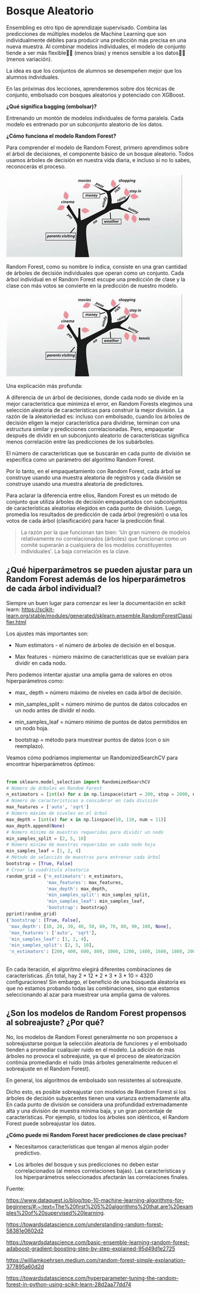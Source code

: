 # Bosque Aleatorio

Ensembling es otro tipo de aprendizaje supervisado. Combina las predicciones de múltiples modelos de Machine Learning que son individualmente débiles para producir una predicción más precisa en una nueva muestra. Al combinar modelos individuales, el modelo de conjunto tiende a ser más flexible🤸‍♀️ (menos bias) y menos sensible a los datos🧘‍♀️ (menos variación).

La idea es que los conjuntos de alumnos se desempeñen mejor que los alumnos individuales.

En las próximas dos lecciones, aprenderemos sobre dos técnicas de conjunto, embolsado con bosques aleatorios y potenciado con XGBoost.

**¿Qué significa bagging (embolsar)?**

Entrenando un montón de modelos individuales de forma paralela. Cada modelo es entrenado por un subconjunto aleatorio de los datos.

**¿Cómo funciona el modelo Random Forest?**

Para comprender el modelo de Random Forest, primero aprendimos sobre el árbol de decisiones, el componente básico de un bosque aleatorio. Todos usamos árboles de decisión en nuestra vida diaria, e incluso si no lo sabes, reconocerás el proceso.

![decision_tree_daily_life](../assets/decision_tree_daily_life.jpg)

Random Forest, como su nombre lo indica, consiste en una gran cantidad de árboles de decisión individuales que operan como un conjunto. Cada árbol individual en el Random Forest escupe una predicción de clase y la clase con más votos se convierte en la predicción de nuestro modelo.

![decision_tree_daily_life](../assets/decision_tree_daily_life.jpg)

Una explicación más profunda:

A diferencia de un árbol de decisiones, donde cada nodo se divide en la mejor característica que minimiza el error, en Random Forests elegimos una selección aleatoria de características para construir la mejor división. La razón de la aleatoriedad es: incluso con embolsado, cuando los árboles de decisión eligen la mejor característica para dividirse, terminan con una estructura similar y predicciones correlacionadas. Pero, empaquetar después de dividir en un subconjunto aleatorio de características significa menos correlación entre las predicciones de los subárboles.

El número de características que se buscarán en cada punto de división se especifica como un parámetro del algoritmo Random Forest.

Por lo tanto, en el empaquetamiento con Random Forest, cada árbol se construye usando una muestra aleatoria de registros y cada división se construye usando una muestra aleatoria de predictores.

Para aclarar la diferencia entre ellos, Random Forest es un método de conjunto que utiliza árboles de decisión empaquetados con subconjuntos de características aleatorias elegidos en cada punto de división. Luego, promedia los resultados de predicción de cada árbol (regresión) o usa los votos de cada árbol (clasificación) para hacer la predicción final.

> La razón por la que funcionan tan bien: 'Un gran número de modelos relativamente no correlacionados (árboles) que funcionan como un comité superarán a cualquiera de los modelos constituyentes individuales'. La baja correlación es la clave.

## ¿Qué hiperparámetros se pueden ajustar para un Random Forest además de los hiperparámetros de cada árbol individual?

Siempre un buen lugar para comenzar es leer la documentación en scikit learn: https://scikit-learn.org/stable/modules/generated/sklearn.ensemble.RandomForestClassifier.html

Los ajustes más importantes son:

- Num estimators - el número de árboles de decisión en el bosque.

- Max features - número máximo de características que se evalúan para dividir en cada nodo.

Pero podemos intentar ajustar una amplia gama de valores en otros hiperparámetros como:

- max_ depth = número máximo de niveles en cada árbol de decisión.

- min_samples_split = número mínimo de puntos de datos colocados en un nodo antes de dividir el nodo.

- min_samples_leaf = número mínimo de puntos de datos permitidos en un nodo hoja.

- bootstrap = método para muestrear puntos de datos (con o sin reemplazo).

Veamos cómo podríamos implementar un RandomizedSearchCV para encontrar hiperparámetros óptimos:

```py

from sklearn.model_selection import RandomizedSearchCV
# Número de árboles en Random Forest
n_estimators = [int(x) for x in np.linspace(start = 200, stop = 2000, num = 10)]
# Número de características a considerar en cada división
max_features = ['auto', 'sqrt']
# Número máximo de niveles en el árbol
max_depth = [int(x) for x in np.linspace(10, 110, num = 11)]
max_depth.append(None)
# Número mínimo de muestras requeridas para dividir un nodo
min_samples_split = [2, 5, 10]
# Número mínimo de muestras requeridas en cada nodo hoja
min_samples_leaf = [1, 2, 4]
# Método de selección de muestras para entrenar cada árbol
bootstrap = [True, False]
# Crear la cuadrícula aleatoria
random_grid = {'n_estimators': n_estimators,
               'max_features': max_features,
               'max_depth': max_depth,
               'min_samples_split': min_samples_split,
               'min_samples_leaf': min_samples_leaf,
               'bootstrap': bootstrap}
pprint(random_grid)
{'bootstrap': [True, False],
 'max_depth': [10, 20, 30, 40, 50, 60, 70, 80, 90, 100, None],
 'max_features': ['auto', 'sqrt'],
 'min_samples_leaf': [1, 2, 4],
 'min_samples_split': [2, 5, 10],
 'n_estimators': [200, 400, 600, 800, 1000, 1200, 1400, 1600, 1800, 2000]}
 
```

En cada iteración, el algoritmo elegirá diferentes combinaciones de características. ¡En total, hay 2 * 12 * 2 * 3 * 3 * 10 = 4320 configuraciones! Sin embargo, el beneficio de una búsqueda aleatoria es que no estamos probando todas las combinaciones, sino que estamos seleccionando al azar para muestrear una amplia gama de valores.

## ¿Son los modelos de Random Forest propensos al sobreajuste? ¿Por qué?

No, los modelos de Random Forest generalmente no son propensos a sobreajustarse porque la selección aleatoria de funciones y el embolsado tienden a promediar cualquier ruido en el modelo. La adición de más árboles no provoca el sobreajuste, ya que el proceso de aleatorización continúa promediando el ruido (más árboles generalmente reducen el sobreajuste en el Random Forest).

En general, los algoritmos de embolsado son resistentes al sobreajuste.

Dicho esto, es posible sobreajustar con modelos de Random Forest si los árboles de decisión subyacentes tienen una varianza extremadamente alta. En cada punto de división se considera una profundidad extremadamente alta y una división de muestra mínima baja, y un gran porcentaje de características. Por ejemplo, si todos los árboles son idénticos, el Random Forest puede sobreajustar los datos.

**¿Cómo puede mi Random Forest hacer predicciones de clase precisas?**

- Necesitamos características que tengan al menos algún poder predictivo.

- Los árboles del bosque y sus predicciones no deben estar correlacionados (al menos correlaciones bajas). Las características y los hiperparámetros seleccionados afectarán las correlaciones finales.   

Fuente: 

https://www.dataquest.io/blog/top-10-machine-learning-algorithms-for-beginners/#:~:text=The%20first%205%20algorithms%20that,are%20examples%20of%20supervised%20learning.

https://towardsdatascience.com/understanding-random-forest-58381e0602d2

https://towardsdatascience.com/basic-ensemble-learning-random-forest-adaboost-gradient-boosting-step-by-step-explained-95d49d1e2725

https://williamkoehrsen.medium.com/random-forest-simple-explanation-377895a60d2d

https://towardsdatascience.com/hyperparameter-tuning-the-random-forest-in-python-using-scikit-learn-28d2aa77dd74
